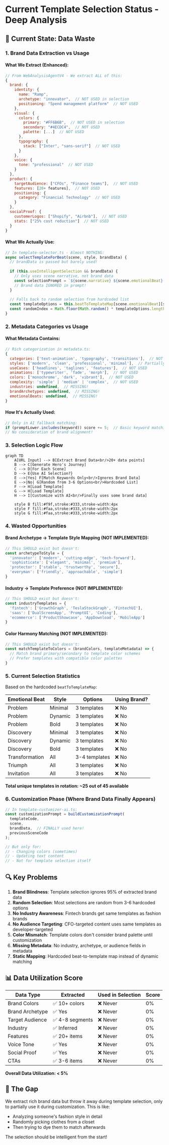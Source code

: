 # Current Template Selection Status - Deep Analysis

## 🔴 Current State: Data Waste

### 1. Brand Data Extraction vs Usage

#### What We Extract (Enhanced):
```javascript
// From WebAnalysisAgentV4 - We extract ALL of this:
{
  brand: {
    identity: {
      name: "Ramp",
      archetype: "innovator",  // NOT USED in selection
      positioning: "Spend management platform"  // NOT USED
    },
    visual: {
      colors: {
        primary: "#FF6B6B",  // NOT USED in selection
        secondary: "#4ECDC4",  // NOT USED
        palette: [...]  // NOT USED
      },
      typography: {
        stack: ["Inter", "sans-serif"]  // NOT USED
      }
    },
    voice: {
      tone: "professional"  // NOT USED
    }
  },
  product: {
    targetAudience: ["CFOs", "Finance teams"],  // NOT USED
    features: [20+ features],  // NOT USED
    positioning: {
      category: "Financial Technology"  // NOT USED
    }
  },
  socialProof: {
    customerLogos: ["Shopify", "Airbnb"],  // NOT USED
    stats: ["25% cost reduction"]  // NOT USED
  }
}
```

#### What We Actually Use:
```javascript
// In template-selector.ts - Almost NOTHING:
async selectTemplateForBeat(scene, style, brandData) {
  // brandData is passed but barely used!
  
  if (this.useIntelligentSelection && brandData) {
    // Only uses scene narrative, not brand data
    const selectionPrompt = `${scene.narrative} ${scene.emotionalBeat} ${style} style`;
    // Brand data IGNORED in prompt!
  }
  
  // Falls back to random selection from hardcoded list
  const templateOptions = this.beatToTemplateMap[scene.emotionalBeat][style];
  const randomIndex = Math.floor(Math.random() * templateOptions.length);
}
```

### 2. Metadata Categories vs Usage

#### What Metadata Contains:
```javascript
// Rich categorization in metadata.ts:
{
  categories: ['text-animation', 'typography', 'transitions'],  // NOT USED in beat selection
  styles: ['modern', 'clean', 'professional', 'minimal'],  // Partially used in AI matching only
  useCases: ['headlines', 'taglines', 'features'],  // NOT USED
  animations: ['typewriter', 'fade', 'morph'],  // NOT USED
  colors: ['monochrome', 'dark', 'vibrant'],  // NOT USED
  complexity: 'simple' | 'medium' | 'complex',  // NOT USED
  industries: undefined,  // MISSING!
  brandArchetypes: undefined,  // MISSING!
  emotionalBeats: undefined,  // MISSING!
}
```

#### How It's Actually Used:
```javascript
// Only in AI fallback matching:
if (promptLower.includes(keyword)) score += 5;  // Basic keyword matching
// No consideration of brand alignment!
```

### 3. Selection Logic Flow

```mermaid
graph TD
    A[URL Input] --> B[Extract Brand Data<br/>20+ data points]
    B --> C[Generate Hero's Journey]
    C --> D[For Each Scene]
    D --> E{Use AI Selection?}
    E -->|Yes| F[Match Keywords Only<br/>Ignores Brand Data]
    E -->|No| G[Random from 3-6 Options<br/>Hardcoded List]
    F --> H[Load Template]
    G --> H[Load Template]
    H --> I[Customize with AI<br/>Finally uses some brand data]
    
    style B fill:#f9f,stroke:#333,stroke-width:4px
    style F fill:#faa,stroke:#333,stroke-width:2px
    style G fill:#faa,stroke:#333,stroke-width:2px
```

### 4. Wasted Opportunities

#### Brand Archetype → Template Style Mapping (NOT IMPLEMENTED):
```javascript
// This SHOULD exist but doesn't:
const archetypeToStyle = {
  'innovator': ['modern', 'cutting-edge', 'tech-forward'],
  'sophisticate': ['elegant', 'minimal', 'premium'],
  'protector': ['stable', 'trustworthy', 'secure'],
  'everyman': ['friendly', 'approachable', 'simple']
}
```

#### Industry → Template Preference (NOT IMPLEMENTED):
```javascript
// This SHOULD exist but doesn't:
const industryTemplates = {
  'fintech': ['GrowthGraph', 'TeslaStockGraph', 'FintechUI'],
  'saas': ['DualScreenApp', 'PromptUI', 'Coding'],
  'ecommerce': ['ProductShowcase', 'AppDownload', 'MobileApp']
}
```

#### Color Harmony Matching (NOT IMPLEMENTED):
```javascript
// This SHOULD exist but doesn't:
const matchTemplateToColors = (brandColors, templateMetadata) => {
  // Match brand primary/secondary to template color schemes
  // Prefer templates with compatible color palettes
}
```

### 5. Current Selection Statistics

Based on the hardcoded `beatToTemplateMap`:

| Emotional Beat | Style | Options | Using Brand? |
|---------------|-------|---------|--------------|
| Problem | Minimal | 3 templates | ❌ No |
| Problem | Dynamic | 3 templates | ❌ No |
| Problem | Bold | 3 templates | ❌ No |
| Discovery | Minimal | 3 templates | ❌ No |
| Discovery | Dynamic | 3 templates | ❌ No |
| Discovery | Bold | 3 templates | ❌ No |
| Transformation | All | 3-4 templates | ❌ No |
| Triumph | All | 3 templates | ❌ No |
| Invitation | All | 3 templates | ❌ No |

**Total unique templates in rotation: ~25 out of 45 available**

### 6. Customization Phase (Where Brand Data Finally Appears)

```javascript
// In template-customizer-ai.ts:
const customizationPrompt = buildCustomizationPrompt(
  templateCode,
  scene,
  brandData,  // FINALLY used here!
  previousSceneCode
);

// But only for:
// - Changing colors (sometimes)
// - Updating text content
// - Not for template selection itself
```

## 🔍 Key Problems

1. **Brand Blindness**: Template selection ignores 95% of extracted brand data
2. **Random Selection**: Most selections are random from 3-6 hardcoded options
3. **No Industry Awareness**: Fintech brands get same templates as fashion brands
4. **No Audience Targeting**: CFO-targeted content uses same templates as developer-targeted
5. **Color Mismatch**: Template colors don't consider brand palette until customization
6. **Missing Metadata**: No industry, archetype, or audience fields in metadata
7. **Static Mapping**: Hardcoded beat-to-template map instead of dynamic matching

## 📊 Data Utilization Score

| Data Type | Extracted | Used in Selection | Score |
|-----------|-----------|------------------|-------|
| Brand Colors | ✅ 10+ colors | ❌ Never | 0% |
| Brand Archetype | ✅ Yes | ❌ Never | 0% |
| Target Audience | ✅ 4-8 segments | ❌ Never | 0% |
| Industry | ✅ Inferred | ❌ Never | 0% |
| Features | ✅ 20+ items | ❌ Never | 0% |
| Voice Tone | ✅ Yes | ❌ Never | 0% |
| Social Proof | ✅ Yes | ❌ Never | 0% |
| CTAs | ✅ 3-6 items | ❌ Never | 0% |

**Overall Data Utilization: < 5%**

## 🎯 The Gap

We extract rich brand data but throw it away during template selection, only to partially use it during customization. This is like:
- Analyzing someone's fashion style in detail
- Randomly picking clothes from a closet
- Then trying to dye them to match afterwards

The selection should be intelligent from the start!